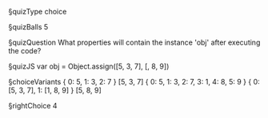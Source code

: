 §quizType
choice

§quizBalls
5

§quizQuestion
What properties will contain the instance 'obj' after executing the code?



§quizJS
var obj = Object.assign([5, 3, 7], [, 8, 9])



§choiceVariants
{ 0: 5, 1: 3, 2: 7 }
[5, 3, 7]
{ 0: 5, 1: 3, 2: 7, 3: 1, 4: 8, 5: 9 }
{ 0: [5, 3, 7], 1: [1, 8, 9] }
[5, 8, 9]

§rightChoice
4
